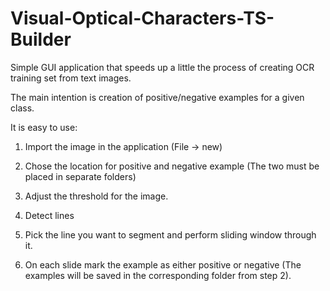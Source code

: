 # Visual-Optical-Characters-TS-Builder
Simple GUI application that speeds up a little the process of creating OCR training set from text images.

The main intention is creation of positive/negative examples for a given class. 

It is easy to use: 

1. Import the image in the application (File -> new)

2. Chose the location for positive and negative example (The two must be placed in separate folders)

3. Adjust the threshold for the image.

4. Detect lines 

5. Pick the line you want to segment and perform sliding window through it.

6. On each slide mark the example as either positive or negative  (The examples will be saved in the corresponding folder from step 2).
